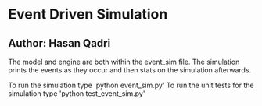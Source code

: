 # Event Driven Simulation

## Author: Hasan Qadri

The model and engine are both within the event_sim file. The simulation prints the events as they occur
and then stats on the simulation afterwards. 

To run the simulation type 'python event_sim.py' 
To run the unit tests for the simulation type 'python test_event_sim.py'
